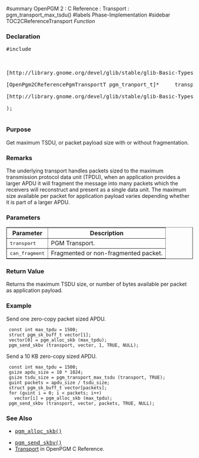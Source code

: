﻿#summary OpenPGM 2 : C Reference : Transport : pgm\_transport\_max\_tsdu()
#labels Phase-Implementation
#sidebar TOC2CReferenceTransport
_Function_
### Declaration ###
<pre>
#include <pgm/pgm.h><br>
<br>
[http://library.gnome.org/devel/glib/stable/glib-Basic-Types.html#gsize gsize] *pgm_transport_max_tsdu* (<br>
[OpenPgm2CReferencePgmTransportT pgm_tranport_t]*     transport,<br>
[http://library.gnome.org/devel/glib/stable/glib-Basic-Types.html#gboolean gboolean]*           can_fragment<br>
);<br>
</pre>

### Purpose ###
Get maximum TSDU, or packet payload size with or without fragmentation.

### Remarks ###
The underlying transport handles packets sized to the maximum transmission protocol data unit (TPDU), when an application provides a larger APDU it will fragment the message into many packets which the receivers will reconstruct and present as a single data unit.  The maximum size available per packet for application payload varies depending whether it is part of a larger APDU.

### Parameters ###

<table cellpadding='5' border='1' cellspacing='0'>
<tr>
<th>Parameter</th>
<th>Description</th>
</tr>
<tr>
<td><tt>transport</tt></td>
<td>PGM Transport.</td>
</tr><tr>
<td><tt>can_fragment</tt></td>
<td>Fragmented or non-fragmented packet.</td>
</tr>
</table>


### Return Value ###
Returns the maximum TSDU size, or number of bytes available per packet as application payload.

### Example ###
Send one zero-copy packet sized APDU.

```
 const int max_tpdu = 1500;
 struct pgm_sk_buff_t vector[1];
 vector[0] = pgm_alloc_skb (max_tpdu);
 pgm_send_skbv (transport, vector, 1, TRUE, NULL);
```

Send a 10 KB zero-copy sized APDU.

```
 const int max_tpdu = 1500;
 gsize apdu_size = 10 * 1024;
 gsize tsdu_size = pgm_transport_max_tsdu (transport, TRUE);
 guint packets = apdu_size / tsdu_size;
 struct pgm_sk_buff_t vector[packets];
 for (guint i = 0; i < packets; i++)
   vector[i] = pgm_alloc_skb (max_tpdu);
 pgm_send_skbv (transport, vector, packets, TRUE, NULL);
```

### See Also ###
  * <tt><a href='OpenPgm2CReferencePgmAllocSkb.md'>pgm_alloc_skb()</a></tt><br>
<ul><li><tt><a href='OpenPgm2CReferencePgmSendSkbv.md'>pgm_send_skbv()</a></tt><br>
</li><li><a href='OpenPgm2CReferenceTransport.md'>Transport</a> in OpenPGM C Reference.